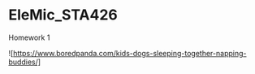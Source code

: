 # EleMic_STA426
Homework 1

![https://www.boredpanda.com/kids-dogs-sleeping-together-napping-buddies/]

